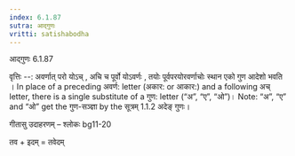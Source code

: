 ```yaml
---
index: 6.1.87
sutra: आद्गुणः
vritti: satishabodha
---
```



 आद्गुणः 6.1.87 


वृत्तिः --: अवर्णात् परो योऽच् , अचि च पूर्वो योऽवर्णः , तयोः पूर्वपरयोरवर्णाचोः स्थान एको गुण आदेशो भवति । In place of a preceding अवर्ण: letter (अकार: or आकार:) and a following अच् letter, there is a single substitute of a गुण: letter (“अ”, “ए”, “ओ”)। Note: “अ”, “ए” and “ओ” get the गुण-सञ्ज्ञा by the सूत्रम् 1.1.2 अदेङ् गुणः। 


गीतासु उदाहरणम् – श्लोकः bg11-20 


तव + इदम् = तवेदम् 


